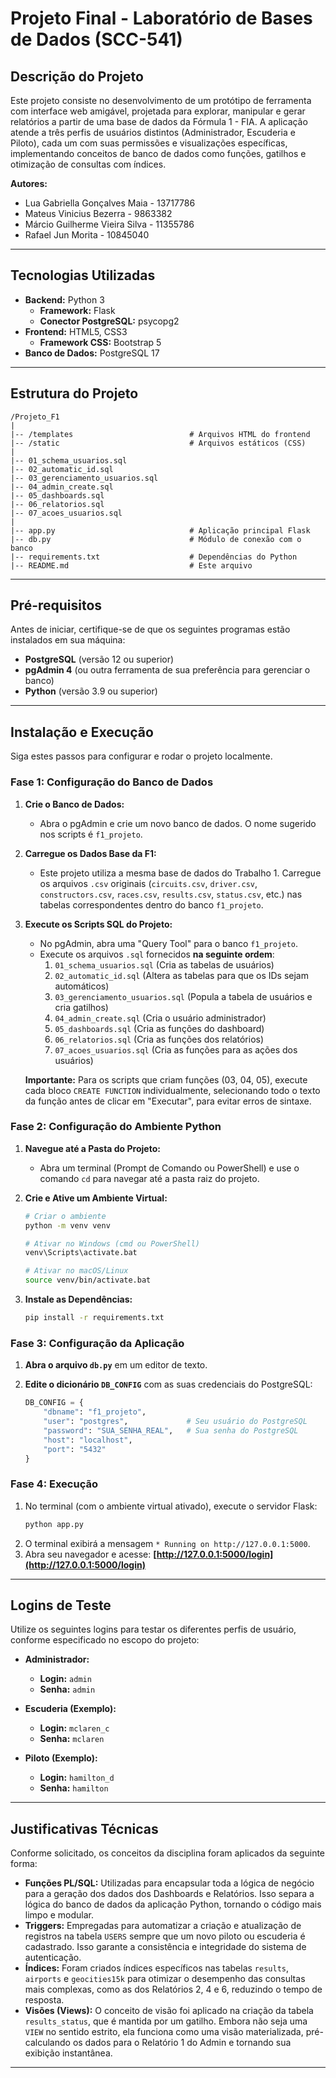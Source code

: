 # Projeto Final - Laboratório de Bases de Dados (SCC-541)

## Descrição do Projeto

Este projeto consiste no desenvolvimento de um protótipo de ferramenta com interface web amigável, projetada para explorar, manipular e gerar relatórios a partir de uma base de dados da Fórmula 1 - FIA. A aplicação atende a três perfis de usuários distintos (Administrador, Escuderia e Piloto), cada um com suas permissões e visualizações específicas, implementando conceitos de banco de dados como funções, gatilhos e otimização de consultas com índices.

**Autores:**
* Lua Gabriella Gonçalves Maia - 13717786 
* Mateus Vinicius Bezerra - 9863382 
* Márcio Guilherme Vieira Silva - 11355786 
* Rafael Jun Morita - 10845040


---

## Tecnologias Utilizadas

* **Backend:** Python 3
    * **Framework:** Flask
    * **Conector PostgreSQL:** psycopg2
* **Frontend:** HTML5, CSS3
    * **Framework CSS:** Bootstrap 5
* **Banco de Dados:** PostgreSQL 17

---

## Estrutura do Projeto

```
/Projeto_F1
|
|-- /templates                          # Arquivos HTML do frontend
|-- /static                             # Arquivos estáticos (CSS)
|
|-- 01_schema_usuarios.sql
|-- 02_automatic_id.sql
|-- 03_gerenciamento_usuarios.sql
|-- 04_admin_create.sql
|-- 05_dashboards.sql
|-- 06_relatorios.sql
|-- 07_acoes_usuarios.sql
|
|-- app.py                              # Aplicação principal Flask
|-- db.py                               # Módulo de conexão com o banco
|-- requirements.txt                    # Dependências do Python
|-- README.md                           # Este arquivo
```

---

## Pré-requisitos

Antes de iniciar, certifique-se de que os seguintes programas estão instalados em sua máquina:

* **PostgreSQL** (versão 12 ou superior)
* **pgAdmin 4** (ou outra ferramenta de sua preferência para gerenciar o banco)
* **Python** (versão 3.9 ou superior)

---

## Instalação e Execução

Siga estes passos para configurar e rodar o projeto localmente.

### Fase 1: Configuração do Banco de Dados

1.  **Crie o Banco de Dados:**
    * Abra o pgAdmin e crie um novo banco de dados. O nome sugerido nos scripts é `f1_projeto`.

2.  **Carregue os Dados Base da F1:**
    * Este projeto utiliza a mesma base de dados do Trabalho 1. Carregue os arquivos `.csv` originais (`circuits.csv`, `driver.csv`, `constructors.csv`, `races.csv`, `results.csv`, `status.csv`, etc.) nas tabelas correspondentes dentro do banco `f1_projeto`.

3.  **Execute os Scripts SQL do Projeto:**
    * No pgAdmin, abra uma "Query Tool" para o banco `f1_projeto`.
    * Execute os arquivos `.sql` fornecidos **na seguinte ordem**:
        1.  `01_schema_usuarios.sql`            (Cria as tabelas de usuários)
        2.  `02_automatic_id.sql`               (Altera as tabelas para que os IDs sejam automáticos)
        3.  `03_gerenciamento_usuarios.sql`     (Popula a tabela de usuários e cria gatilhos)
        4.  `04_admin_create.sql`               (Cria o usuário administrador)
        5.  `05_dashboards.sql`                 (Cria as funções do dashboard)
        6.  `06_relatorios.sql`                 (Cria as funções dos relatórios)
        7.  `07_acoes_usuarios.sql`             (Cria as funções para as ações dos usuários)

    **Importante:** Para os scripts que criam funções (03, 04, 05), execute cada bloco `CREATE FUNCTION` individualmente, selecionando todo o texto da função antes de clicar em "Executar", para evitar erros de sintaxe.

### Fase 2: Configuração do Ambiente Python

1.  **Navegue até a Pasta do Projeto:**
    * Abra um terminal (Prompt de Comando ou PowerShell) e use o comando `cd` para navegar até a pasta raiz do projeto.

2.  **Crie e Ative um Ambiente Virtual:**
    ```bash
    # Criar o ambiente
    python -m venv venv

    # Ativar no Windows (cmd ou PowerShell)
    venv\Scripts\activate.bat

    # Ativar no macOS/Linux
    source venv/bin/activate.bat
    ```

3.  **Instale as Dependências:**
    ```bash
    pip install -r requirements.txt
    ```

### Fase 3: Configuração da Aplicação

1.  **Abra o arquivo `db.py`** em um editor de texto.
2.  **Edite o dicionário `DB_CONFIG`** com as suas credenciais do PostgreSQL:

    ```python
    DB_CONFIG = {
        "dbname": "f1_projeto",
        "user": "postgres",             # Seu usuário do PostgreSQL
        "password": "SUA_SENHA_REAL",   # Sua senha do PostgreSQL
        "host": "localhost",
        "port": "5432"
    }
    ```

### Fase 4: Execução

1.  No terminal (com o ambiente virtual ativado), execute o servidor Flask:
    ```bash
    python app.py
    ```
2.  O terminal exibirá a mensagem `* Running on http://127.0.0.1:5000`.
3.  Abra seu navegador e acesse: **[http://127.0.0.1:5000/login](http://127.0.0.1:5000/login)**

---

## Logins de Teste

Utilize os seguintes logins para testar os diferentes perfis de usuário, conforme especificado no escopo do projeto:

* **Administrador:**
    * **Login:** `admin` 
    * **Senha:** `admin` 

* **Escuderia (Exemplo):**
    * **Login:** `mclaren_c` 
    * **Senha:** `mclaren` 

* **Piloto (Exemplo):**
    * **Login:** `hamilton_d` 
    * **Senha:** `hamilton` 

---

## Justificativas Técnicas

Conforme solicitado, os conceitos da disciplina foram aplicados da seguinte forma:

* **Funções PL/SQL:** Utilizadas para encapsular toda a lógica de negócio para a geração dos dados dos Dashboards e Relatórios. Isso separa a lógica do banco de dados da aplicação Python, tornando o código mais limpo e modular.
* **Triggers:** Empregadas para automatizar a criação e atualização de registros na tabela `USERS` sempre que um novo piloto ou escuderia é cadastrado. Isso garante a consistência e integridade do sistema de autenticação.
* **Índices:** Foram criados índices específicos nas tabelas `results`, `airports` e `geocities15k` para otimizar o desempenho das consultas mais complexas, como as dos Relatórios 2, 4 e 6, reduzindo o tempo de resposta.
* **Visões (Views):** O conceito de visão foi aplicado na criação da tabela `results_status`, que é mantida por um gatilho. Embora não seja uma `VIEW` no sentido estrito, ela funciona como uma visão materializada, pré-calculando os dados para o Relatório 1 do Admin e tornando sua exibição instantânea.

---
